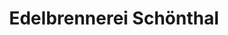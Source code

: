 ---
title: "Edelbrennerei Schönthal"
url: /bad-staffelstein/edelbrennerei-schoenthal/
shop: Spirituosen
---